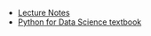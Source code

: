 - [Lecture Notes](https://docs.google.com/document/d/1Qwana8URpVsXhylA5hFevXGi3MYOeiSuFRy-jG3mg60/edit?usp=sharing)
- [Python for Data Science textbook](https://jakevdp.github.io/PythonDataScienceHandbook)
